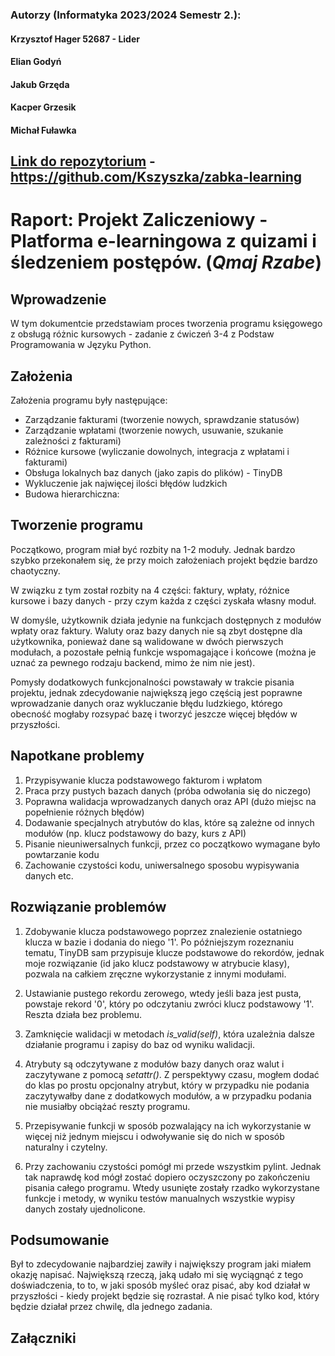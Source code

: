 ### Autorzy (Informatyka 2023/2024 Semestr 2.):
#### Krzysztof Hager 52687 - Lider
#### Elian Godyń
#### Jakub Grzęda
#### Kacper Grzesik
#### Michał Fuławka
## [Link do repozytorium](https://github.com/Kszyszka/zabka-learning) - https://github.com/Kszyszka/zabka-learning
# Raport: Projekt Zaliczeniowy - Platforma e-learningowa z quizami i śledzeniem postępów. (***Qmaj Rzabe***)

## Wprowadzenie

W tym dokumentcie przedstawiam proces tworzenia programu księgowego z obsługą różnic kursowych - zadanie z ćwiczeń 3-4 z Podstaw Programowania w Języku Python.

## Założenia

Założenia programu były następujące:
- Zarządzanie fakturami (tworzenie nowych, sprawdzanie statusów)
- Zarządzanie wpłatami (tworzenie nowych, usuwanie, szukanie zależności z fakturami)
- Różnice kursowe (wyliczanie dowolnych, integracja z wpłatami i fakturami)
- Obsługa lokalnych baz danych (jako zapis do plików) - TinyDB
- Wykluczenie jak najwięcej ilości błędów ludzkich
- Budowa hierarchiczna:

## Tworzenie programu

Początkowo, program miał być rozbity na 1-2 moduły. Jednak bardzo szybko przekonałem się, że przy moich założeniach projekt będzie bardzo chaotyczny.

W związku z tym został rozbity na 4 części: faktury, wpłaty, różnice kursowe i bazy danych - przy czym każda z części zyskała własny moduł.

W domyśle, użytkownik działa jedynie na funkcjach dostępnych z modułów wpłaty oraz faktury. Waluty oraz bazy danych nie są zbyt dostępne dla użytkownika, ponieważ dane są walidowane w dwóch pierwszych modułach, a pozostałe pełnią funkcje wspomagające i końcowe (można je uznać za pewnego rodzaju backend, mimo że nim nie jest).

Pomysły dodatkowych funkcjonalności powstawały w trakcie pisania projektu, jednak zdecydowanie największą jego częścią jest poprawne wprowadzanie danych oraz wykluczanie błędu ludzkiego, którego obecność mogłaby rozsypać bazę i tworzyć jeszcze więcej błędów w przyszłości.

## Napotkane problemy

1. Przypisywanie klucza podstawowego fakturom i wpłatom
2. Praca przy pustych bazach danych (próba odwołania się do niczego)
3. Poprawna walidacja wprowadzanych danych oraz API (dużo miejsc na popełnienie różnych błędów)
4. Dodawanie specjalnych atrybutów do klas, które są zależne od innych modułów (np. klucz podstawowy do bazy, kurs z API)
5. Pisanie nieuniwersalnych funkcji, przez co początkowo wymagane było powtarzanie kodu
6. Zachowanie czystości kodu, uniwersalnego sposobu wypisywania danych etc.

## Rozwiązanie problemów

1. Zdobywanie klucza podstawowego poprzez znalezienie ostatniego klucza w bazie i dodania do niego '1'. Po późniejszym rozeznaniu tematu, TinyDB sam przypisuje klucze podstawowe do rekordów, jednak moje rozwiązanie (id jako klucz podstawowy w atrybucie klasy), pozwala na całkiem zręczne wykorzystanie z innymi modułami.

2. Ustawianie pustego rekordu zerowego, wtedy jeśli baza jest pusta, powstaje rekord '0', który po odczytaniu zwróci klucz podstawowy '1'. Reszta działa bez problemu.

3. Zamknięcie walidacji w metodach *is_valid(self)*, która uzależnia dalsze działanie programu i zapisy do baz od wyniku walidacji.

4. Atrybuty są odczytywane z modułów bazy danych oraz walut i zaczytywane z pomocą *setattr()*. Z perspektywy czasu, mogłem dodać do klas po prostu opcjonalny atrybut, który w przypadku nie podania zaczytywałby dane z dodatkowych modułów, a w przypadku podania nie musiałby obciążać reszty programu.

5. Przepisywanie funkcji w sposób pozwalający na ich wykorzystanie w więcej niż jednym miejscu i odwoływanie się do nich w sposób naturalny i czytelny.

6. Przy zachowaniu czystości pomógł mi przede wszystkim pylint. Jednak tak naprawdę kod mógł zostać dopiero oczyszczony po zakończeniu pisania całego programu. Wtedy usunięte zostały rzadko wykorzystane funkcje i metody, w wyniku testów manualnych wszystkie wypisy danych zostały ujednolicone.

## Podsumowanie

Był to zdecydowanie najbardziej zawiły i największy program jaki miałem okazję napisać. Największą rzeczą, jaką udało mi się wyciągnąć z tego doświadczenia, to to, w jaki sposób myśleć oraz pisać, aby kod działał w przyszłości - kiedy projekt będzie się rozrastał. A nie pisać tylko kod, który będzie działał przez chwilę, dla jednego zadania.

## Załączniki